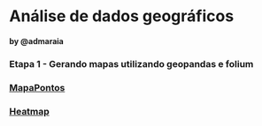 
# Análise de dados geográficos
#### by @admaraia

### Etapa 1 - Gerando mapas utilizando geopandas e folium

<h3><a href="https://github.com/admaraia/sapom/blob/main/mapapontos.html"> MapaPontos </a></h3>

<h3><a href="https://github.com/admaraia/sapom/blob/main/Heatmap.html"> Heatmap </a></h3>
